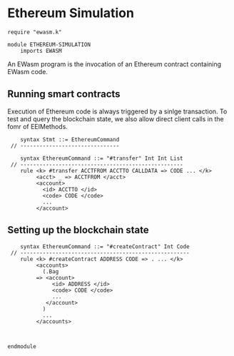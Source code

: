 Ethereum Simulation
===================

```k
require "ewasm.k"

module ETHEREUM-SIMULATION
    imports EWASM
```

An EWasm program is the invocation of an Ethereum contract containing EWasm code.

Running smart contracts
-----------------------

Execution of Ethereum code is always triggered by a sinlge transaction.
To test and query the blockchain state, we also allow direct client calls in the fomr of EEIMethods.

```k
    syntax Stmt ::= EthereumCommand
 // -------------------------------
```

```k
    syntax EthereumCommand ::= "#transfer" Int Int List
 // ---------------------------------------------------
    rule <k> #transfer ACCTFROM ACCTTO CALLDATA => CODE ... </k>
         <acct> _ => ACCTFROM </acct>
         <account>
           <id> ACCTTO </id>
           <code> CODE </code>
           ...
         </account>
```

Setting up the blockchain state
-------------------------------

```k
    syntax EthereumCommand ::= "#createContract" Int Code
 // -----------------------------------------------------
    rule <k> #createContract ADDRESS CODE => . ... </k>
         <accounts>
           (.Bag
         => <account>
              <id> ADDRESS </id>
              <code> CODE </code>
              ...
            </account>
           )
           ...
         </accounts>
        
    
```

```k
endmodule
```

